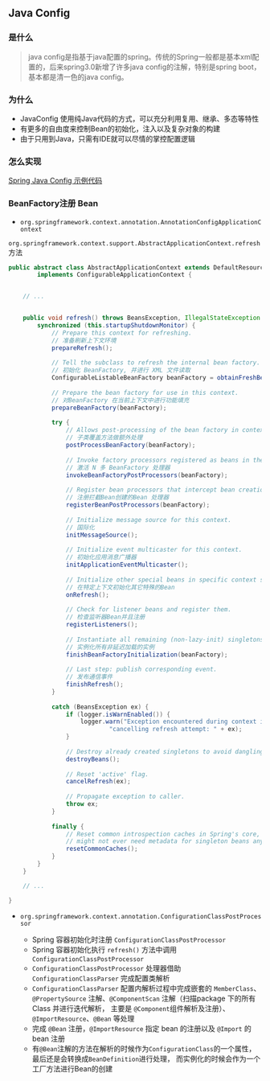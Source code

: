 ## Java Config

### 是什么

> java config是指基于java配置的spring。传统的Spring一般都是基本xml配置的，后来spring3.0新增了许多java config的注解，特别是spring boot，基本都是清一色的java config。

### 为什么

* JavaConfig 使用纯Java代码的方式，可以充分利用复用、继承、多态等特性
* 有更多的自由度来控制Bean的初始化，注入以及复杂对象的构建
* 由于只用到Java，只需有IDE就可以尽情的掌控配置逻辑

### 怎么实现

[Spring Java Config 示例代码](https://github.com/fxbin/personal-growth/tree/master/src/main/java/cn/fxbin/record/study/spring/javaconfig)

### BeanFactory注册 Bean

* `org.springframework.context.annotation.AnnotationConfigApplicationContext`

`org.springframework.context.support.AbstractApplicationContext.refresh` 方法

```java
public abstract class AbstractApplicationContext extends DefaultResourceLoader
		implements ConfigurableApplicationContext {


    // ...


    public void refresh() throws BeansException, IllegalStateException {
        synchronized (this.startupShutdownMonitor) {
            // Prepare this context for refreshing.
            // 准备刷新上下文环境
            prepareRefresh();
    
            // Tell the subclass to refresh the internal bean factory.
            // 初始化 BeanFactory, 并进行 XML 文件读取
            ConfigurableListableBeanFactory beanFactory = obtainFreshBeanFactory();
    
            // Prepare the bean factory for use in this context.
            // 对BeanFactory 在当前上下文中进行功能填充
            prepareBeanFactory(beanFactory);
    
            try {
                // Allows post-processing of the bean factory in context subclasses.
                // 子类覆盖方法做额外处理
                postProcessBeanFactory(beanFactory);
    
                // Invoke factory processors registered as beans in the context.
                // 激活 N 多 BeanFactory 处理器
                invokeBeanFactoryPostProcessors(beanFactory);
    
                // Register bean processors that intercept bean creation.
                // 注册拦截Bean创建的Bean 处理器
                registerBeanPostProcessors(beanFactory);
    
                // Initialize message source for this context.
                // 国际化
                initMessageSource();
    
                // Initialize event multicaster for this context.
                // 初始化应用消息广播器
                initApplicationEventMulticaster();
    
                // Initialize other special beans in specific context subclasses.
                // 在特定上下文初始化其它特殊的Bean
                onRefresh();
    
                // Check for listener beans and register them.
                // 检查监听器Bean并且注册
                registerListeners();
    
                // Instantiate all remaining (non-lazy-init) singletons.
                // 实例化所有非延迟加载的实例
                finishBeanFactoryInitialization(beanFactory);
    
                // Last step: publish corresponding event.
                // 发布通信事件
                finishRefresh();
            }
    
            catch (BeansException ex) {
                if (logger.isWarnEnabled()) {
                    logger.warn("Exception encountered during context initialization - " +
                            "cancelling refresh attempt: " + ex);
                }
    
                // Destroy already created singletons to avoid dangling resources.
                destroyBeans();
    
                // Reset 'active' flag.
                cancelRefresh(ex);
    
                // Propagate exception to caller.
                throw ex;
            }
    
            finally {
                // Reset common introspection caches in Spring's core, since we
                // might not ever need metadata for singleton beans anymore...
                resetCommonCaches();
            }
        }
    }

    // ...

}

```

* `org.springframework.context.annotation.ConfigurationClassPostProcessor`

    * Spring 容器初始化时注册 `ConfigurationClassPostProcessor`
    * Spring 容器初始化执行 `refresh()` 方法中调用 `ConfigurationClassPostProcessor`
    * `ConfigurationClassPostProcessor` 处理器借助 `ConfigurationClassParser` 完成配置类解析
    * `ConfigurationClassParser` 配置内解析过程中完成嵌套的 `MemberClass`、`@PropertySource` 注解、`@ComponentScan` 注解（扫描package 下的所有Class 并进行迭代解析，
    主要是 `@Component`组件解析及注册）、`@ImportResource`、`@Bean` 等处理
    * 完成 `@Bean` 注册，`@ImportResource` 指定 bean 的注册以及 `@Import` 的 bean 注册
    * 有`@Bean`注解的方法在解析的时候作为`ConfigurationClass`的一个属性，最后还是会转换成`BeanDefinition`进行处理， 而实例化的时候会作为一个工厂方法进行Bean的创建